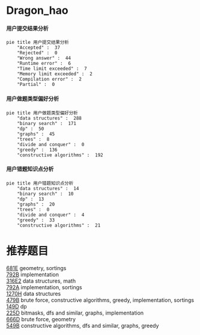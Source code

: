 # Dragon_hao

<!-- tabs:start -->



#### **用户提交结果分析**

```mermaid
pie title 用户提交结果分析
    "Accepted" :  37
    "Rejected" :  0
    "Wrong answer" :  44
    "Runtime error" :  6
    "Time limit exceeded" :  7
    "Memory limit exceeded" :  2
    "Compilation error" :  2
    "Partial" :  0
```

#### **用户做题类型偏好分析**

```mermaid
pie title 用户做题类型偏好分析
    "data structures" :  288
    "binary search" :  171
    "dp" :  50
    "graphs" :  45
    "trees" :  8
    "divide and conquer" :  0
    "greedy" :  136
    "constructive algorithms" :  192
```
#### **用户错题知识点分析**

```mermaid
pie title 用户错题知识点分析
    "data structures" :  14
    "binary search" :  10
    "dp" :  13
    "graphs" :  20
    "trees" :  0
    "divide and conquer" :  4
    "greedy" :  33
    "constructive algorithms" :  21
```



<!-- tabs:end -->
# 推荐题目
[681E](https://codeforces.com/contest/681/problem/E)		geometry,
                        sortings		  
[792B](https://codeforces.com/contest/792/problem/B)		implementation		  
[316E2](https://codeforces.com/contest/316E/problem/2)		data structures,
                        math		  
[792A](https://codeforces.com/contest/792/problem/A)		implementation,
                        sortings		  
[1270H](https://codeforces.com/contest/1270/problem/H)		data structures		  
[479B](https://codeforces.com/contest/479/problem/B)		brute force,
                        constructive algorithms,
                        greedy,
                        implementation,
                        sortings		  
[149D](https://codeforces.com/contest/149/problem/D)		dp		  
[225D](https://codeforces.com/contest/225/problem/D)		bitmasks,
                        dfs and similar,
                        graphs,
                        implementation		  
[666D](https://codeforces.com/contest/666/problem/D)		brute force,
                        geometry		  
[549B](https://codeforces.com/contest/549/problem/B)		constructive algorithms,
                        dfs and similar,
                        graphs,
                        greedy		  
